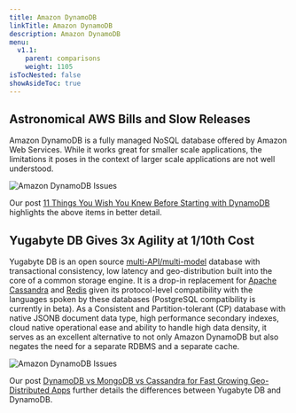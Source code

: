 ```yaml
---
title: Amazon DynamoDB
linkTitle: Amazon DynamoDB
description: Amazon DynamoDB
menu:
  v1.1:
    parent: comparisons
    weight: 1105
isTocNested: false
showAsideToc: true
---
```


## Astronomical AWS Bills and Slow Releases

Amazon DynamoDB is a fully managed NoSQL database offered by Amazon Web Services. While it works great for smaller scale applications, the limitations it poses in the context of larger scale applications are not well understood.

![Amazon DynamoDB Issues](/images/comparisons/amazon-dynamodb-issues.png)

Our post [11 Things You Wish You Knew Before Starting with DynamoDB](https://blog.yugabyte.com/11-things-you-wish-you-knew-before-starting-with-dynamodb/) highlights the above items in better detail.

## Yugabyte DB Gives 3x Agility at 1/10th Cost 

Yugabyte DB is an open source [multi-API/multi-model](https://blog.yugabyte.com/polyglot-persistence-vs-multi-api-multi-model-which-one-makes-multi-cloud-easy) database with transactional consistency, low latency and geo-distribution built into the core of a common storage engine. It is a drop-in replacement for [Apache Cassandra](../../api/ycql/) and [Redis](../../api/yedis/) given its protocol-level compatibility with the languages spoken by these databases (PostgreSQL compatibility is currently in beta). As a Consistent and Partition-tolerant (CP) database with native JSONB document data type, high performance secondary indexes, cloud native operational ease and ability to handle high data density, it serves as an excellent alternative to not only Amazon DynamoDB but also negates the need for a separate RDBMS and a separate cache.

![Amazon DynamoDB Issues](/images/comparisons/yugabyte-db-beats-amazon-dynamodb.png)

Our post [DynamoDB vs MongoDB vs Cassandra for Fast Growing Geo-Distributed Apps](https://blog.yugabyte.com/dynamodb-vs-mongodb-vs-cassandra-for-fast-growing-geo-distributed-apps/) further details the differences between Yugabyte DB and DynamoDB.
